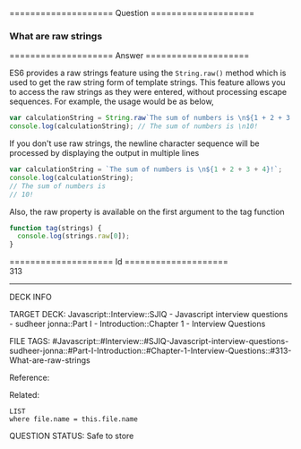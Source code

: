 ==================== Question ====================  

### What are raw strings  

==================== Answer ====================  

ES6 provides a raw strings feature using the `String.raw()` method which is used
to get the raw string form of template strings. This feature allows you to
access the raw strings as they were entered, without processing escape
sequences. For example, the usage would be as below,

```javascript
var calculationString = String.raw`The sum of numbers is \n${1 + 2 + 3 + 4}!`;
console.log(calculationString); // The sum of numbers is \n10!
```

If you don't use raw strings, the newline character sequence will be processed
by displaying the output in multiple lines

```javascript
var calculationString = `The sum of numbers is \n${1 + 2 + 3 + 4}!`;
console.log(calculationString);
// The sum of numbers is
// 10!
```

Also, the raw property is available on the first argument to the tag function

```javascript
function tag(strings) {
  console.log(strings.raw[0]);
}
```

==================== Id ====================  
313
<!--ID: 1707879804156-->

---

DECK INFO

TARGET DECK: Javascript::Interview::SJIQ - Javascript interview questions - sudheer jonna::Part I - Introduction::Chapter 1 - Interview Questions

FILE TAGS: #Javascript::#Interview::#SJIQ-Javascript-interview-questions-sudheer-jonna::#Part-I-Introduction::#Chapter-1-Interview-Questions::#313-What-are-raw-strings

Reference:

Related:

```dataview
LIST
where file.name = this.file.name
```
QUESTION STATUS: Safe to store
